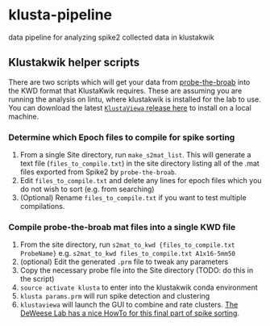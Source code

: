# klusta-pipeline
data pipeline for analyzing spike2 collected data in klustakwik 

## Klustakwik helper scripts

There are two scripts which will get your data from [probe-the-broab](https://github.com/gentnerlab/probe-the-broab) into the KWD format that KlustaKwik requires. These are assuming you are running the analysis on lintu, where klustakwik is installed for the lab to use. You can download the latest [`KlustaViewa` release here](https://github.com/klusta-team/klustaviewa/releases) to install on a local machine.

### Determine which Epoch files to compile for spike sorting

1. From a single Site directory, run `make_s2mat_list`. This will generate a text file (`files_to_compile.txt`) in the site directory listing all of the .mat files exported from Spike2 by `probe-the-broab`.
2. Edit `files_to_compile.txt` and delete any lines for epoch files which you do not wish to sort (e.g. from searching)
3. (Optional) Rename `files_to_compile.txt` if you want to test multiple compilations.

### Compile probe-the-broab mat files into a single KWD file

1. From the site directory, run `s2mat_to_kwd {files_to_compile.txt ProbeName}` e.g. `s2mat_to_kwd files_to_compile.txt A1x16-5mm50`
2. (optional) Edit the generated `.prm` file to tweak any parameters
3. Copy the necessary probe file into the Site directory (TODO: do this in the script)
4. `source activate klusta` to enter into the klustakwik conda environment
4. `klusta params.prm` will run spike detection and clustering
5. `klustaviewa` will launch the GUI to combine and rate clusters. [The DeWeese Lab has a nice HowTo for this final part of spike sorting](http://deweeselab.berkeley.edu/Home/research-interests/spike-sorting). 

